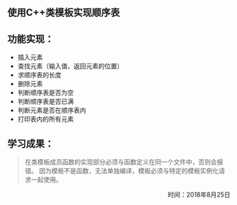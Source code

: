 ## 使用C++类模板实现顺序表
功能实现：
-
* 插入元素
* 查找元素（输入值，返回元素的位置）
* 求顺序表的长度
* 删除元素
* 判断顺序表是否为空
* 判断顺序表是否已满
* 判断元素是否在顺序表内
* 打印表内的所有元素

学习成果：
-
>在类模板成员函数的实现部分必须与函数定义在同一个文件中，否则会报错。
>因为模板不是函数，无法单独编译，模板必须与特定的模板实例化请求一起使用。

<div style="text-align:right">时间：2018年8月25日</div>

